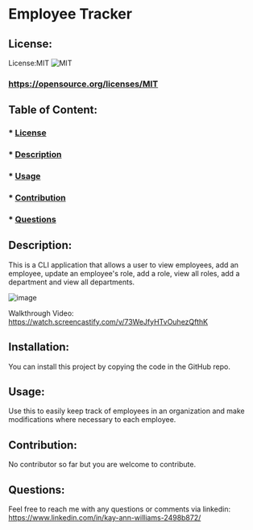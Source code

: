   # Employee Tracker

  ## License: 
  License:MIT ![MIT](https://img.shields.io/badge/License-MIT-yellow.svg)
  ### https://opensource.org/licenses/MIT

  ## Table of Content:
  ### * [License](#License)
  ### * [Description](#Description)
  ### * [Usage](#Usage)
  ### * [Contribution](#Contribution)
  ### * [Questions](#Questions)


## Description:
This is a CLI application that allows a user to view employees, add an employee, update an employee's role, add a role, view all roles, add a department and view all departments. 

![image](https://user-images.githubusercontent.com/56706010/203691873-8233fdaf-327e-4c5a-a1db-c2f26495c22b.png)

Walkthrough Video: https://watch.screencastify.com/v/73WeJfyHTvOuhezQfthK

## Installation:
You can install this project by copying the code in the GitHub repo. 

## Usage:
Use this to easily keep track of employees in an organization and make modifications where necessary to each employee. 

## Contribution:
No contributor so far but you are welcome to contribute. 

## Questions:
Feel free to reach me with any questions or comments via linkedin: https://www.linkedin.com/in/kay-ann-williams-2498b872/

